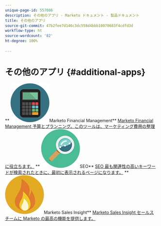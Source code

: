 ```yaml
---
unique-page-id: 557086
description: その他のアプリ - Marketo ドキュメント - 製品ドキュメント
title: その他のアプリ
source-git-commit: 47b2fee7d146c3dc558d4bbb10070683f4cdfd3d
workflow-type: ht
source-wordcount: '82'
ht-degree: 100%

---
```



# その他のアプリ {#additional-apps}

** ![Marketo Financial Management](assets/office-09.png)Marketo Financial Management** [Marketo Financial Management 予算とプランニング。このツールは、マーケティング費用の整理に役立ちます。](https://docs.marketo.com/display/DOCS/Marketo+Financial+Management)     ** ![SEO](assets/seo-15.png)SEO** [SEO 最も関連性の高いキーワードが検索されたときに、最初に表示されるページになります。](https://docs.marketo.com/display/DOCS/SEO)     ** ![Marketo Sales Insight](assets/alerts-10.png)Marketo Sales Insight** [Marketo Sales Insight セールスチームに Marketo の最高の機能を提供します。](https://docs.marketo.com/display/DOCS/Marketo+Sales+Insight)